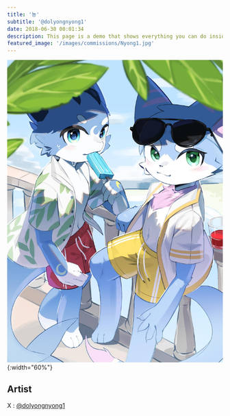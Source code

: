 ```yaml
---
title: '뇽'
subtitle: '@dolyongnyong1'
date: 2018-06-30 00:01:34
description: This page is a demo that shows everything you can do inside portfolio and blog posts.
featured_image: '/images/commissions/Nyong1.jpg'
---
```


![](/images/commissions/Nyong1.jpg){:width="60%"}

## Artist

X : [@dolyongnyong1](https://twitter.com/dolyongnyong1)
